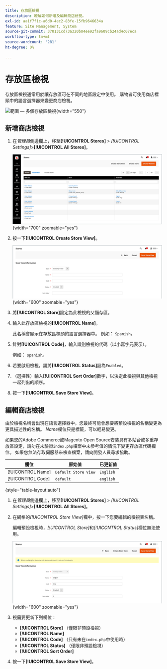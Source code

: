```yaml
---
title: 存放區檢視
description: 瞭解如何新增及編輯商店檢視。
exl-id: aa1f7f1c-a6d0-4ec2-83fe-15fb9646634a
feature: Site Management, System
source-git-commit: 370131cd73a320b04ee92fa9609cb24ad4c07eca
workflow-type: tm+mt
source-wordcount: '281'
ht-degree: 0%

---
```


# 存放區檢視

存放區檢視通常用於讓存放區可在不同的地區設定中使用。 購物者可使用商店標頭中的語言選擇器來變更商店檢視。

![範圍 — 多個存放區檢視](./assets/scope-multiview.svg){width="550"}

## 新增商店檢視

1. 在&#x200B;_管理員_&#x200B;側邊欄上，移至&#x200B;**[!UICONTROL Stores]** > _[!UICONTROL Settings]_>**[!UICONTROL All Stores]**。

   ![所有商店](./assets/stores-all.png){width="700" zoomable="yes"}

1. 按一下&#x200B;**[!UICONTROL Create Store View]**。

   ![建立存放區檢視](./assets/create-store-view.png){width="600" zoomable="yes"}

1. 將&#x200B;**[!UICONTROL Store]**&#x200B;設定為此檢視的父儲存區。

1. 輸入此存放區檢視的&#x200B;**[!UICONTROL Name]**。

   此名稱會顯示在存放區標頭的語言選擇器中。 例如： `Spanish`。

1. 針對&#x200B;**[!UICONTROL Code]**，輸入識別檢視的代碼（以小寫字元表示）。

   例如： `spanish`。

1. 若要啟用檢視，請將&#x200B;**[!UICONTROL Status]**&#x200B;設為`Enabled`。

1. （選擇性）輸入&#x200B;**[!UICONTROL Sort Order]**&#x200B;數字，以決定此檢視與其他檢視一起列出的順序。

1. 按一下&#x200B;**[!UICONTROL Save Store View]**。

## 編輯商店檢視

由於檢視名稱會出現在語言選擇器中，您最終可能會想要將預設檢視的名稱變更為更具描述性的名稱。 _Name_&#x200B;欄位只是標籤，可以輕易變更。

如果您的Adobe Commerce或Magento Open Source安裝具有多站台或多重存放區設定，請勿在未驗證`index.php`檔案中未參考值的情況下變更存放區代碼欄位。 如果您無法存取伺服器來檢查檔案，請向開發人員尋求協助。

| 欄位 | 原始值 | 已更新值 |
| ----- | -------------- | ------------- |
| [!UICONTROL Name] | `Default Store View` | `English` |
| [!UICONTROL Code] | `default` | `english` |

{style="table-layout:auto"}

1. 在&#x200B;_管理員_&#x200B;側邊欄上，移至&#x200B;**[!UICONTROL Stores]** > _[!UICONTROL Settings]_>**[!UICONTROL All Stores]**。

1. 在網格的&#x200B;_[!UICONTROL Store View]_&#x200B;欄中，按一下您要編輯的檢視表名稱。

   編輯預設檢視時，_[!UICONTROL Store]_&#x200B;和&#x200B;_[!UICONTROL Status]_&#x200B;欄位無法使用。

   ![存放區檢視 — 編輯預設檢視](./assets/edit-store-view-info.png){width="600" zoomable="yes"}

1. 視需要更新下列欄位：

   - **[!UICONTROL Store]** （僅限非預設檢視）
   - **[!UICONTROL Name]**
   - **[!UICONTROL Code]** （只有未在`index.php`中使用時）
   - **[!UICONTROL Status]** （僅限非預設檢視）
   - **[!UICONTROL Sort Order]**

1. 按一下&#x200B;**[!UICONTROL Save Store View]**。
